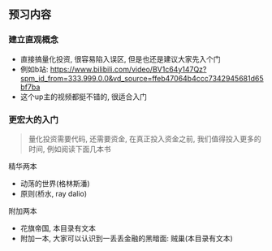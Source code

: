 ## 预习内容

### 建立直观概念
- 直接搞量化投资, 很容易陷入误区, 但是也还是建议大家先入个门
- 例如b站: https://www.bilibili.com/video/BV1c64y147Qz?spm_id_from=333.999.0.0&vd_source=ffeb47064b4ccc7342945681d65bf7ba
- 这个up主的视频都挺不错的, 很适合入门

### 更宏大的入门
> 量化投资需要代码, 还需要资金, 在真正投入资金之前, 我们值得投入更多的时间, 例如阅读下面几本书

精华两本
- 动荡的世界(格林斯潘)
- 原则(桥水, ray dalio)

附加两本
- 花旗帝国,  本目录有文本
- 附加一本, 大家可以认识到一丢丢金融的黑暗面: 贼巢(本目录有文本)